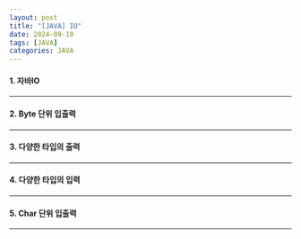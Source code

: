 ```yaml
---
layout: post
title: "[JAVA] IO"
date: 2024-09-10
tags: [JAVA]
categories: JAVA
---
```


#### 1. 자바IO

---

#### 2. Byte 단위 입출력

---

#### 3. 다양한 타입의 출력

---

#### 4. 다양한 타입의 입력

---

#### 5. Char 단위 입출력

---